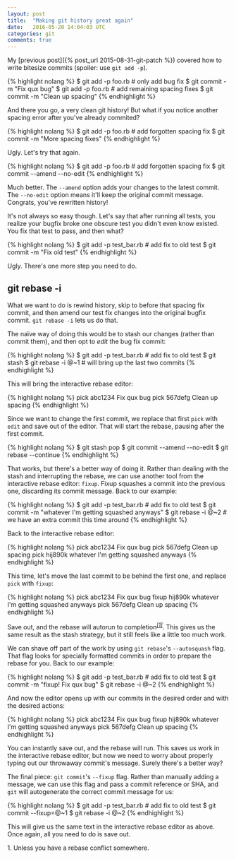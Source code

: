 ```yaml
---
layout: post
title:  "Making git history great again"
date:   2016-05-20 14:04:03 UTC
categories: git
comments: true
---
```


My [previous post]({% post_url 2015-08-31-git-patch %}) covered how to write bitesize commits (spoiler: use `git add -p`).

{% highlight nolang %}
$ git add -p foo.rb  # only add bug fix
$ git commit -m "Fix qux bug"
$ git add -p foo.rb  # add remaining spacing fixes
$ git commit -m "Clean up spacing"
{% endhighlight %}

And there you go, a very clean git history! But what if you notice another spacing error after you've already commited?

{% highlight nolang %}
$ git add -p foo.rb  # add forgotten spacing fix
$ git commit -m "More spacing fixes"
{% endhighlight %}

Ugly. Let's try that again.

{% highlight nolang %}
$ git add -p foo.rb  # add forgotten spacing fix
$ git commit --amend --no-edit
{% endhighlight %}

Much better. The `--amend` option adds your changes to the latest commit. The `--no-edit` option means it'll keep the original commit message. Congrats, you've rewritten history!

It's not always so easy though. Let's say that after running all tests, you realize your bugfix broke one obscure test you didn't even know existed. You fix that test to pass, and then what?

{% highlight nolang %}
$ git add -p test_bar.rb  # add fix to old test
$ git commit -m "Fix old test"
{% endhighlight %}

Ugly. There's one more step you need to do.

## git rebase -i

What we want to do is rewind history, skip to before that spacing fix commit, and then amend our test fix changes into the original bugfix commit. `git rebase -i` lets us do that.

The naïve way of doing this would be to stash our changes (rather than commit them), and then opt to _edit_ the bug fix commit:

{% highlight nolang %}
$ git add -p test_bar.rb  # add fix to old test
$ git stash
$ git rebase -i @~1  # will bring up the last two commits
{% endhighlight %}

This will bring the interactive rebase editor:

{% highlight nolang %}
pick abc1234 Fix qux bug
pick 567defg Clean up spacing
{% endhighlight %}

Since we want to change the first commit, we replace that first `pick` with `edit` and save out of the editor. That will start the rebase, pausing after the first commit.

{% highlight nolang %}
$ git stash pop
$ git commit --amend --no-edit
$ git rebase --continue
{% endhighlight %}

That works, but there's a better way of doing it. Rather than dealing with the stash and interrupting the rebase, we can use another tool from the interactive rebase editor: `fixup`. Fixup squashes a commit into the previous one, discarding its commit message. Back to our example:

{% highlight nolang %}
$ git add -p test_bar.rb  # add fix to old test
$ git commit -m "whatever I'm getting squashed anyways"
$ git rebase -i @~2  # we have an extra commit this time around
{% endhighlight %}

Back to the interactive rebase editor:

{% highlight nolang %}
pick abc1234 Fix qux bug
pick 567defg Clean up spacing
pick hij890k whatever I'm getting squashed anyways
{% endhighlight %}

This time, let's move the last commit to be behind the first one, and replace `pick` with `fixup`:

{% highlight nolang %}
pick abc1234 Fix qux bug
fixup hij890k whatever I'm getting squashed anyways
pick 567defg Clean up spacing
{% endhighlight %}

Save out, and the rebase will autorun to completion<sup>[_[1]_](#footnote-1)</sup>. This gives us the same result as the stash strategy, but it still feels like a little too much work.

We can shave off part of the work by using `git rebase`'s `--autosquash` flag. That flag looks for specially formatted commits in order to prepare the rebase for you. Back to our example:

{% highlight nolang %}
$ git add -p test_bar.rb  # add fix to old test
$ git commit -m "fixup! Fix qux bug"
$ git rebase -i @~2
{% endhighlight %}

And now the editor opens up with our commits in the desired order and with the desired actions:

{% highlight nolang %}
pick abc1234 Fix qux bug
fixup hij890k whatever I'm getting squashed anyways
pick 567defg Clean up spacing
{% endhighlight %}

You can instantly save out, and the rebase will run. This saves us work in the interactive rebase editor, but now we need to worry about properly typing out our throwaway commit's message. Surely there's a better way?

The final piece: `git commit`'s `--fixup` flag. Rather than manually adding a message, we can use this flag and pass a commit reference or SHA, and `git` will autogenerate the correct commit message for us:

{% highlight nolang %}
$ git add -p test_bar.rb  # add fix to old test
$ git commit --fixup=@~1
$ git rebase -i @~2
{% endhighlight %}

This will give us the same text in the interactive rebase editor as above. Once again, all you need to do is save out.

<a name="footnote-1">1.</a> Unless you have a rebase conflict somewhere.